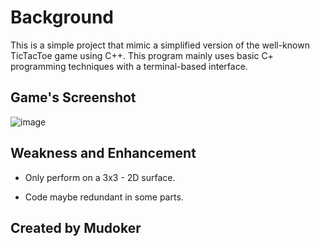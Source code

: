 # Background
This is a simple project that mimic a simplified version of the well-known TicTacToe game using C++. This program mainly uses basic C+ programming techniques with a terminal-based interface.

## Game's Screenshot
  ![image](https://user-images.githubusercontent.com/95454901/194686898-b51367e9-f054-4eed-b6f6-4a3d0f712a17.png)

## Weakness and Enhancement

- Only perform on a 3x3 - 2D surface.

- Code maybe redundant in some parts.

## Created by Mudoker

